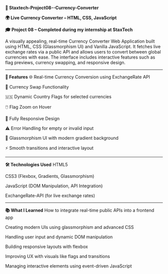 **💱 Staxtech-Project08--Currency-Converter**

**🌍 Live Currency Converter – HTML, CSS, JavaScript**

**🎓 Project 08 – Completed during my internship at StaxTech**

A visually appealing, real-time Currency Converter Web Application built using HTML, CSS (Glassmorphism UI) and Vanilla JavaScript. It fetches live exchange rates via a public API and allows users to convert between global currencies with ease. The interface includes interactive features such as flag previews, currency swapping, and responsive design.

---
**🚀 Features**
🌐 Real-time Currency Conversion using ExchangeRate API

🔄 Currency Swap Functionality

🇺🇸 Dynamic Country Flags for selected currencies

🖱️ Flag Zoom on Hover

📱 Fully Responsive Design

⚠️ Error Handling for empty or invalid input

🎨 Glassmorphism UI with modern gradient background

⚡ Smooth transitions and interactive layout

---
**🛠️ Technologies Used**
HTML5

CSS3 (Flexbox, Gradients, Glassmorphism)

JavaScript (DOM Manipulation, API Integration)

ExchangeRate-API (for live exchange rates)

---
**📚 What I Learned**
How to integrate real-time public APIs into a frontend app

Creating modern UIs using glassmorphism and advanced CSS

Handling user input and dynamic DOM manipulation

Building responsive layouts with flexbox

Improving UX with visuals like flags and transitions

Managing interactive elements using event-driven JavaScript
